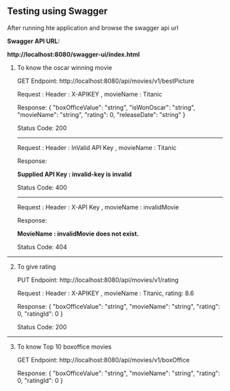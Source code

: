 ## Testing using Swagger  

After running hte application and browse the swagger api url

**Swagger API URL:** 

**http://localhost:8080/swagger-ui/index.html**

1. To know the oscar winning movie

    GET Endpoint: http://localhost:8080/api/movies/v1/bestPicture
    
    Request : Header : X-APIKEY , movieName : Titanic 
    
    Response:
      {
      "boxOfficeValue": "string",
      "isWonOscar": "string",
      "movieName": "string",
      "rating": 0,
      "releaseDate": "string"
      }

    Status Code: 200

    ---------------------------------------------------
 
    Request : Header : InValid API Key , movieName : Titanic 

    Response:

    **Supplied API Key : invalid-key is invalid**

    Status Code: 400

    ---------------------------------------------------

   Request : Header : X-API Key , movieName : invalidMovie

   Response:

   **MovieName : invalidMovie does not exist.**

   Status Code: 404
   
-------------------------------------------------------
    
2. To give rating

   PUT Endpoint: http://localhost:8080/api/movies/v1/rating
   
   Request : Header : X-APIKEY , movieName : Titanic, rating: 8.6
   
   Response:
   {
   "boxOfficeValue": "string",
   "movieName": "string",
   "rating": 0,
   "ratingId": 0
   }
   
   Status Code: 200

-------------------------------------------------------------

3. To know Top 10 boxoffice movies

   GET Endpoint: http://localhost:8080/api/movies/v1/boxOffice
   
   Response:
   {
   "boxOfficeValue": "string",
   "movieName": "string",
   "rating": 0,
   "ratingId": 0
   }
